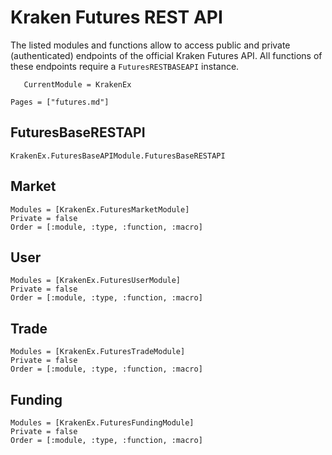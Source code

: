 # Kraken Futures REST API

The listed modules and functions allow to access public and private (authenticated) endpoints of the official Kraken Futures API. All functions of these endpoints require a `FuturesRESTBASEAPI` instance.

```@meta
   CurrentModule = KrakenEx
```

```@contents
Pages = ["futures.md"]
```

## FuturesBaseRESTAPI

```@docs
KrakenEx.FuturesBaseAPIModule.FuturesBaseRESTAPI
```

## Market

```@autodocs
Modules = [KrakenEx.FuturesMarketModule]
Private = false
Order = [:module, :type, :function, :macro]
```

## User

```@autodocs
Modules = [KrakenEx.FuturesUserModule]
Private = false
Order = [:module, :type, :function, :macro]
```

## Trade

```@autodocs
Modules = [KrakenEx.FuturesTradeModule]
Private = false
Order = [:module, :type, :function, :macro]
```

## Funding

```@autodocs
Modules = [KrakenEx.FuturesFundingModule]
Private = false
Order = [:module, :type, :function, :macro]
```
